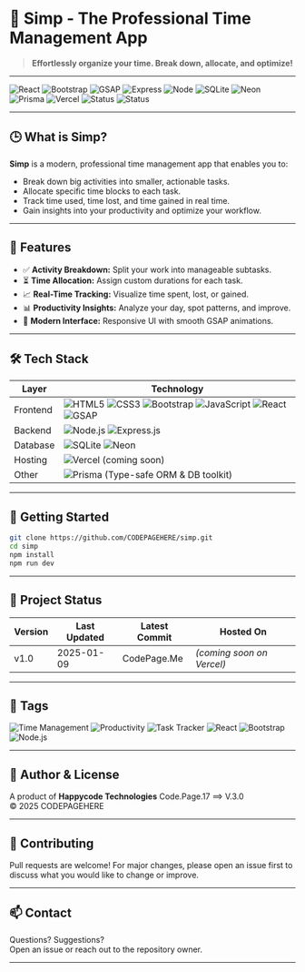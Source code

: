 # 🎨 Simp - The Professional Time Management App

> **Effortlessly organize your time. Break down, allocate, and optimize!**

---

![React](https://img.shields.io/badge/frontend-React-blue?logo=react)
![Bootstrap](https://img.shields.io/badge/UI-Bootstrap_5-purple?logo=bootstrap)
![GSAP](https://img.shields.io/badge/Animations-GSAP-green?logo=greensock)
![Express](https://img.shields.io/badge/backend-Express-black?logo=express)
![Node](https://img.shields.io/badge/server-Node.js-brightgreen?logo=node.js)
![SQLite](https://img.shields.io/badge/database-SQLite-blue?logo=sqlite)
![Neon](https://img.shields.io/badge/database-Neon_(Postgres)-005fff?logo=postgresql)
![Prisma](https://img.shields.io/badge/ORM-Prisma-2D3748?logo=prisma)
![Vercel](https://img.shields.io/badge/hosting-Vercel-black?logo=vercel)
![Status](https://img.shields.io/badge/version-1.0-orange)
![Status](https://img.shields.io/badge/status-active-brightgreen)

---

## 🕒 What is Simp?

**Simp** is a modern, professional time management app that enables you to:
- Break down big activities into smaller, actionable tasks.
- Allocate specific time blocks to each task.
- Track time used, time lost, and time gained in real time.
- Gain insights into your productivity and optimize your workflow.

---

## 🚀 Features

- ✅ **Activity Breakdown:** Split your work into manageable subtasks.
- ⏳ **Time Allocation:** Assign custom durations for each task.
- 📈 **Real-Time Tracking:** Visualize time spent, lost, or gained.
- 📊 **Productivity Insights:** Analyze your day, spot patterns, and improve.
- 🌈 **Modern Interface:** Responsive UI with smooth GSAP animations.

---

## 🛠️ Tech Stack

| Layer     | Technology                                         |
|-----------|----------------------------------------------------|
| Frontend  | ![HTML5](https://img.shields.io/badge/-HTML5-E34F26?logo=html5&logoColor=white) ![CSS3](https://img.shields.io/badge/-CSS3-1572B6?logo=css3) ![Bootstrap](https://img.shields.io/badge/-Bootstrap_5-7952B3?logo=bootstrap) ![JavaScript](https://img.shields.io/badge/-JavaScript-F7DF1E?logo=javascript&logoColor=black) ![React](https://img.shields.io/badge/-React-61DAFB?logo=react) ![GSAP](https://img.shields.io/badge/-GSAP-88CE02?logo=greensock&logoColor=black) |
| Backend   | ![Node.js](https://img.shields.io/badge/-Node.js-339933?logo=node.js) ![Express.js](https://img.shields.io/badge/-Express.js-000000?logo=express) |
| Database  | ![SQLite](https://img.shields.io/badge/-SQLite-003B57?logo=sqlite) ![Neon](https://img.shields.io/badge/-Neon_(Postgres)-005fff?logo=postgresql) |
| Hosting   | ![Vercel](https://img.shields.io/badge/-Vercel-000?logo=vercel) (coming soon) |
| Other     | ![Prisma](https://img.shields.io/badge/-Prisma-2D3748?logo=prisma&logoColor=white) (Type-safe ORM & DB toolkit) |

---

## 🚦 Getting Started

```bash
git clone https://github.com/CODEPAGEHERE/simp.git
cd simp
npm install
npm run dev
```

---

## 📅 Project Status

| Version   | Last Updated | Latest Commit   | Hosted On   |
|-----------|--------------|----------------|-------------|
| v1.0      | 2025-01-09   | CodePage.Me    | _(coming soon on Vercel)_ |

---

## 📌 Tags

![Time Management](https://img.shields.io/badge/Tag-Time%20Management-blue)
![Productivity](https://img.shields.io/badge/Tag-Productivity-green)
![Task Tracker](https://img.shields.io/badge/Tag-Task%20Tracker-orange)
![React](https://img.shields.io/badge/Tag-React-blue)
![Bootstrap](https://img.shields.io/badge/Tag-Bootstrap-purple)
![Node.js](https://img.shields.io/badge/Tag-Node.js-brightgreen)

---

## 👤 Author & License

A product of **Happycode Technologies**
Code.Page.17 ==> V.3.0  
© 2025 CODEPAGEHERE

---

## 🤝 Contributing

Pull requests are welcome! For major changes, please open an issue first to discuss what you would like to change or improve.

---

## 📫 Contact

Questions? Suggestions?  
Open an issue or reach out to the repository owner.

---